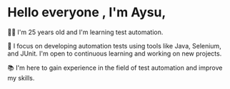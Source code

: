 # Hello everyone , I'm Aysu,

👩‍💻 I'm 25 years old and I'm learning test automation.

🚀 I focus on developing automation tests using tools like Java, Selenium, and JUnit. I'm open to continuous learning and working on new projects.

📚 I'm here to gain experience in the field of test automation and improve my skills.
